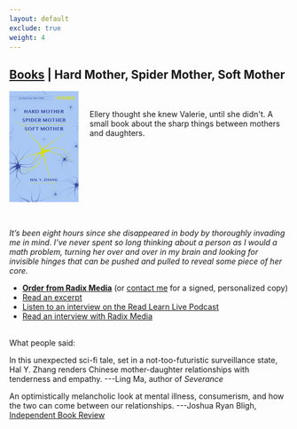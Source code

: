 ```yaml
---
layout: default
exclude: true
weight: 4
---
```


[Books](books) | Hard Mother, Spider Mother, Soft Mother
-------


<div style="float:left; margin-right:20px;"><img src="assets/mother.jpg" style="height:200px;"></div><div style="height:200px; margin-top:50px;">Ellery thought she knew Valerie, until she didn't. A small book about the sharp things between mothers and daughters.</div>

<div style="clear: both"></div>

<em>It’s been eight hours since she disappeared in body by thoroughly invading me in mind. I’ve never spent so long thinking about a person as I would a math problem, turning her over and over in my brain and looking for invisible hinges that can be pushed and pulled to reveal some piece of her core.</em>

- **[Order from Radix Media](https://radixmedia.org/product/hard-mother-by-hal-y-zhang/)** (or [contact me](about) for a signed, personalized copy)
- [Read an excerpt](https://curiousfictions.com/stories/3070-hal-y-zhang-excerpt-from-hard-mother-spider-mother-soft-mother)
- [Listen to an interview on the Read Learn Live Podcast](http://www.readlearnlivepodcast.com/family-and-identity-ep-61-with-hal-y-zhang/)
- [Read an interview with Radix Media](https://radixmedia.org/memory-holes-conversation-hal-y-zhang/)

<br>
What people said:

In this unexpected sci-fi tale, set in a not-too-futuristic surveillance state, Hal Y. Zhang renders Chinese mother-daughter relationships with tenderness and empathy. ---Ling Ma, author of _Severance_

An optimistically melancholic look at mental illness, consumerism, and how the two can come between our relationships. ---Joshua Ryan Bligh, <a href="https://independentbookreview.com/2020/03/05/hard-mother-spider-mother-soft-mother/">Independent Book Review</a>
